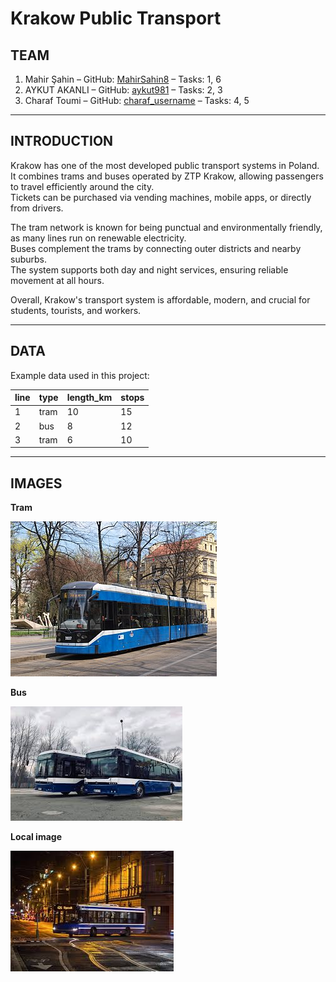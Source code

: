 # Krakow Public Transport

## TEAM
1. Mahir Şahin – GitHub: [MahirSahin8](https://github.com/MahirSahin8) – 
Tasks: 1, 6  
2. AYKUT AKANLI – GitHub: [aykut981](https://github.com/aykut981) – Tasks: 2, 3  
3. Charaf Toumi – GitHub: 
[charaf_username](https://github.com/charaf_username) – Tasks: 4, 5  

---

## INTRODUCTION
Krakow has one of the most developed public transport systems in Poland.  
It combines trams and buses operated by ZTP Krakow, allowing passengers to 
travel efficiently around the city.  
Tickets can be purchased via vending machines, mobile apps, or directly from 
drivers.  

The tram network is known for being punctual and environmentally friendly, 
as many lines run on renewable electricity.  
Buses complement the trams by connecting outer districts and nearby suburbs.  
The system supports both day and night services, ensuring reliable movement 
at all hours.  

Overall, Krakow's transport system is affordable, modern, and crucial for 
students, tourists, and workers.

---

## DATA
Example data used in this project:  

| line | type | length_km | stops |
|------|------|------------|-------|
| 1 | tram | 10 | 15 |
| 2 | bus | 8 | 12 |
| 3 | tram | 6 | 10 |

---

## IMAGES

**Tram**

![Tram](./IMG/tram.jpeg)

**Bus**

![Bus](./IMG/bus.jpeg)

**Local image**

![Local](./IMG/local.jpeg)

